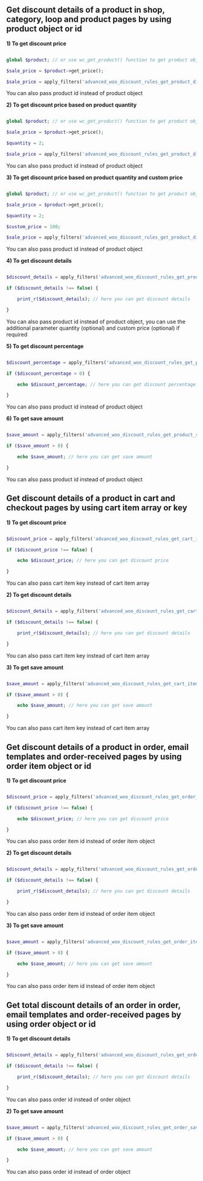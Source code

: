 ## Get discount details of a product in shop, category, loop and product pages by using product object or id

**1) To get discount price**

``` php

global $product; // or use wc_get_product() function to get product object

$sale_price = $product->get_price();

$sale_price = apply_filters('advanced_woo_discount_rules_get_product_discount_price', $sale_price, $product);

```

You can also pass product id instead of product object

**2) To get discount price based on product quantity**

``` php

global $product; // or use wc_get_product() function to get product object

$sale_price = $product->get_price();

$quantity = 2;

$sale_price = apply_filters('advanced_woo_discount_rules_get_product_discount_price', $sale_price, $product, $quantity);

```

You can also pass product id instead of product object

**3) To get discount price based on product quantity and custom price**

``` php

global $product; // or use wc_get_product() function to get product object

$sale_price = $product->get_price();

$quantity = 2;

$custom_price = 100;

$sale_price = apply_filters('advanced_woo_discount_rules_get_product_discount_price', $sale_price, $product, $quantity, $custom_price);

```

You can also pass product id instead of product object

**4) To get discount details**

``` php

$discount_details = apply_filters('advanced_woo_discount_rules_get_product_discount_details', false, $product);

if ($discount_details !== false) {

    print_r($discount_details); // here you can get discount details

}

```

You can also pass product id instead of product object, you can use the additional parameter quantity (optional) and custom price (optional) if required

**5) To get discount percentage**

``` php

$discount_percentage = apply_filters('advanced_woo_discount_rules_get_product_discount_percentage', 0, $product);

if ($discount_percentage > 0) {

    echo $discount_percentage; // here you can get discount percentage

}

```

You can also pass product id instead of product object

**6) To get save amount**

``` php

$save_amount = apply_filters('advanced_woo_discount_rules_get_product_save_amount', 0, $product);

if ($save_amount > 0) {

    echo $save_amount; // here you can get save amount

}

```

You can also pass product id instead of product object

## Get discount details of a product in cart and checkout pages by using cart item array or key

**1) To get discount price**

``` php

$discount_price = apply_filters('advanced_woo_discount_rules_get_cart_item_discount_price', false, $cart_item);

if ($discount_price !== false) {

    echo $discount_price; // here you can get discount price

}

```

You can also pass cart item key instead of cart item array

**2) To get discount details**

``` php

$discount_details = apply_filters('advanced_woo_discount_rules_get_cart_item_discount_details', false, $cart_item);

if ($discount_details !== false) {

    print_r($discount_details); // here you can get discount details

}

```

You can also pass cart item key instead of cart item array

**3) To get save amount**

``` php

$save_amount = apply_filters('advanced_woo_discount_rules_get_cart_item_saved_amount', 0, $cart_item);

if ($save_amount > 0) {

    echo $save_amount; // here you can get save amount

}

```

You can also pass cart item key instead of cart item array

## Get discount details of a product in order, email templates and order-received pages by using order item object or id

**1) To get discount price**

``` php

$discount_price = apply_filters('advanced_woo_discount_rules_get_order_item_discount_price', false, $order_item);

if ($discount_price !== false) {

    echo $discount_price; // here you can get discount price

}

```

You can also pass order item id instead of order item object

**2) To get discount details**

``` php

$discount_details = apply_filters('advanced_woo_discount_rules_get_order_item_discount_details', false, $order_item);

if ($discount_details !== false) {

    print_r($discount_details); // here you can get discount details

}

```

You can also pass order item id instead of order item object

**3) To get save amount**

``` php

$save_amount = apply_filters('advanced_woo_discount_rules_get_order_item_saved_amount', 0, $order_item);

if ($save_amount > 0) {

    echo $save_amount; // here you can get save amount

}

```

You can also pass order item id instead of order item object

## Get total discount details of an order in order, email templates and order-received pages by using order object or id

**1) To get discount details**

``` php

$discount_details = apply_filters('advanced_woo_discount_rules_get_order_discount_details', false, $order);

if ($discount_details !== false) {

    print_r($discount_details); // here you can get discount details

}

```

You can also pass order id instead of order object

**2) To get save amount**

``` php

$save_amount = apply_filters('advanced_woo_discount_rules_get_order_saved_amount', 0, $order);

if ($save_amount > 0) {

    echo $save_amount; // here you can get save amount

}

```

You can also pass order id instead of order object

